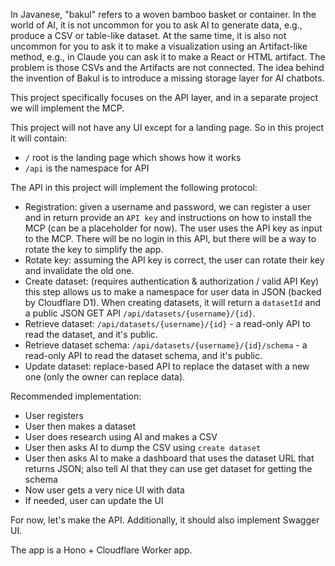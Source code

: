 In Javanese, "bakul" refers to a woven bamboo basket or container. In the world of AI, it is not uncommon for you to ask AI to generate data, e.g., produce a CSV or table-like dataset. At the same time, it is also not uncommon for you to ask it to make a visualization using an Artifact-like method, e.g., in Claude you can ask it to make a React or HTML artifact. The problem is those CSVs and the Artifacts are not connected. The idea behind the invention of Bakul is to introduce a missing storage layer for AI chatbots.

This project specifically focuses on the API layer, and in a separate project we will implement the MCP.

This project will not have any UI except for a landing page. So in this project it will contain:

- `/` root is the landing page which shows how it works
- `/api` is the namespace for API

The API in this project will implement the following protocol:

- Registration: given a username and password, we can register a user and in return provide an `API key` and instructions on how to install the MCP (can be a placeholder for now). The user uses the API key as input to the MCP. There will be no login in this API, but there will be a way to rotate the key to simplify the app.
- Rotate key: assuming the API key is correct, the user can rotate their key and invalidate the old one.
- Create dataset: (requires authentication & authorization / valid API Key) this step allows us to make a namespace for user data in JSON (backed by Cloudflare D1). When creating datasets, it will return a `datasetId` and a public JSON GET API `/api/datasets/{username}/{id}`.
- Retrieve dataset: `/api/datasets/{username}/{id}` - a read-only API to read the dataset, and it's public.
- Retrieve dataset schema: `/api/datasets/{username}/{id}/schema` - a read-only API to read the dataset schema, and it's public.
- Update dataset: replace-based API to replace the dataset with a new one (only the owner can replace data).

Recommended implementation:
- User registers
- User then makes a dataset
- User does research using AI and makes a CSV
- User then asks AI to dump the CSV using `create dataset`
- User then asks AI to make a dashboard that uses the dataset URL that returns JSON; also tell AI that they can use get dataset for getting the schema
- Now user gets a very nice UI with data
- If needed, user can update the UI

For now, let's make the API. Additionally, it should also implement Swagger UI.

The app is a Hono + Cloudflare Worker app.